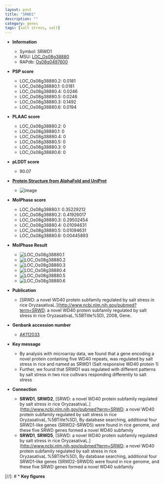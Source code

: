 ```yaml
---
layout: post
title: "SRWD1"
description: ""
category: genes
tags: [salt stress, salt]
---
```


* **Information**  
    + Symbol: SRWD1  
    + MSU: [LOC_Os08g38880](http://rice.plantbiology.msu.edu/cgi-bin/ORF_infopage.cgi?orf=LOC_Os08g38880)  
    + RAPdb: [Os08g0497600](http://rapdb.dna.affrc.go.jp/viewer/gbrowse_details/irgsp1?name=Os08g0497600)  

* **PSP score**  
    + LOC_Os08g38880.2: 0.0181 
    + LOC_Os08g38880.1: 0.0181 
    + LOC_Os08g38880.4: 0.0246 
    + LOC_Os08g38880.5: 0.0246 
    + LOC_Os08g38880.3: 0.1492 
    + LOC_Os08g38880.6: 0.0194 

* **PLAAC score**  
    + LOC_Os08g38880.2: 0 
    + LOC_Os08g38880.1: 0 
    + LOC_Os08g38880.4: 0 
    + LOC_Os08g38880.5: 0 
    + LOC_Os08g38880.3: 0 
    + LOC_Os08g38880.6: 0 

* **pLDDT score**
    + 90.07

* **[Protein Structure from AlphaFold and UniProt](https://www.uniprot.org/uniprotkb/Q7F8T9/entry#structure)**
    + ![image](https://ricepsp.github.io/images/Q7/AF-Q7F8T9-F1.png)

* **MolPhase score**
    + LOC_Os08g38880.1: 0.35229212
    + LOC_Os08g38880.2: 0.41926017
    + LOC_Os08g38880.3: 0.29502454
    + LOC_Os08g38880.4: 0.01094631
    + LOC_Os08g38880.5: 0.01094631
    + LOC_Os08g38880.6: 0.00445893

* **MolPhase Result**
    + ![LOC_Os08g38880.1](https://304243504.github.io/Pictures/LOC_Os08g/LOC_Os08g38880.1.png)
    + ![LOC_Os08g38880.2](https://304243504.github.io/Pictures/LOC_Os08g/LOC_Os08g38880.2.png)
    + ![LOC_Os08g38880.3](https://304243504.github.io/Pictures/LOC_Os08g/LOC_Os08g38880.3.png)
    + ![LOC_Os08g38880.4](https://304243504.github.io/Pictures/LOC_Os08g/LOC_Os08g38880.4.png)
    + ![LOC_Os08g38880.5](https://304243504.github.io/Pictures/LOC_Os08g/LOC_Os08g38880.5.png)
    + ![LOC_Os08g38880.6](https://304243504.github.io/Pictures/LOC_Os08g/LOC_Os08g38880.6.png)

* **Publication**  
    + [SRWD: a novel WD40 protein subfamily regulated by salt stress in rice OryzasativaL.](http://www.ncbi.nlm.nih.gov/pubmed?term=SRWD: a novel WD40 protein subfamily regulated by salt stress in rice OryzasativaL.%5BTitle%5D), 2008, Gene.

* **Genbank accession number**  
    + [AK112033](http://www.ncbi.nlm.nih.gov/nuccore/AK112033)

* **Key message**  
    + By analysis with microarray data, we found that a gene encoding a novel protein containing five WD40 repeats, was regulated by salt stress in rice and named as SRWD1 (Salt responsive WD40 protein 1)
    + Further, we found that SRWD1 was regulated with different patterns by salt stress in two rice cultivars responding differently to salt stress

* **Connection**  
    + __SRWD1__, __SRWD2__, [SRWD: a novel WD40 protein subfamily regulated by salt stress in rice OryzasativaL.](http://www.ncbi.nlm.nih.gov/pubmed?term=SRWD: a novel WD40 protein subfamily regulated by salt stress in rice OryzasativaL.%5BTitle%5D), By database searching, additional four SRWD1-like genes (SRWD2-SRWD5) were found in rice genome, and these five SRWD genes formed a novel WD40 subfamily
    + __SRWD1__, __SRWD5__, [SRWD: a novel WD40 protein subfamily regulated by salt stress in rice OryzasativaL.](http://www.ncbi.nlm.nih.gov/pubmed?term=SRWD: a novel WD40 protein subfamily regulated by salt stress in rice OryzasativaL.%5BTitle%5D), By database searching, additional four SRWD1-like genes (SRWD2-SRWD5) were found in rice genome, and these five SRWD genes formed a novel WD40 subfamily

[//]: # * **Key figures**  


